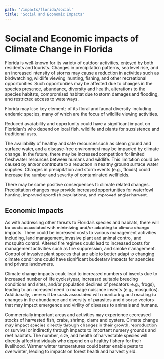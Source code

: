 ```yaml
---
path: '/impacts/florida/social'
title: 'Social and Economic Impacts'
---
```


# Social and Economic impacts of Climate Change in Florida

Florida is well-known for its variety of outdoor activities, enjoyed by both residents and tourists. Changes in precipitation patterns, sea level rise, and an increased intensity of storms may cause a reduction in activities such as birdwatching, wildlife viewing, hunting, fishing, and other recreational opportunities. Such opportunities may be affected due to changes in the species presence, abundance, diversity and health, alterations to the species habitats, compromised habitat due to storm damages and flooding, and restricted access to waterways.

Florida may lose key elements of its floral and faunal diversity, including endemic species, many of which are the focus of wildlife viewing activities.

Reduced availability and opportunity could have a significant impact on Floridian's who depend on local fish, wildlife and plants for subsistence and traditional uses.

The availability of healthy and safe resources such as clean ground and surface water, and a disease-free environment may be impacted by climate change. In the future, there may be increased competition for limited freshwater resources between humans and wildlife. This limitation could be caused by and/or contribute to a reduction in healthy ground surface water supplies. Changes in precipitation and storm events (e.g., floods) could increase the number and severity of contaminated wellfields.

There may be some positive consequences to climate related changes. Precipitation changes may provide increased opportunities for waterfowl hunting, improved sportfish populations, and improved angler harvest.

## Economic Impacts

As with addressing other threats to Florida’s species and habitats, there will be costs associated with minimizing and/or adapting to climate change impacts. There could be increased costs to various management activities including, land management, invasive plant and animal control, and mosquito control. Altered fire regimes could lead to increased costs for management activities such as fire suppression, and smoke management. Control of invasive plant species that are able to better adapt to changing climate conditions could have significant budgetary impacts for agencies and private landowners.

Climate change impacts could lead to increased numbers of insects due to increased number of life cycles/year, increased suitable breeding conditions and sites, and/or population declines of predators (e.g., frogs), leading to an increased need to manage nuisance insects (e.g., mosquitos). Additionally, there will be costs associated with monitoring and reacting to changes in the abundance and diversity of parasites and disease vectors that may impact emergence and virility of diseases to animals and humans.

Commercially important areas and activities may experience decreased stocks of harvested fish, crabs, shrimp, clams and oysters. Climate change may impact species directly through changes in their growth, reproduction or survival or indirectly through impacts to important nursery grounds and reef habitats. The number, size, and health of harvestable species will directly affect individuals who depend on a healthy fishery for their livelihood. Warmer winter temperatures could better enable pests to overwinter, leading to impacts on forest health and harvest yield.
